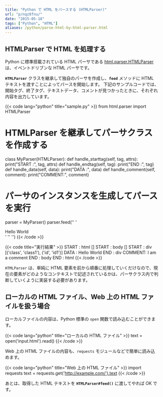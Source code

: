 ```yaml
---
title: "Python で HTML をパースする (HTMLParser)"
url: "p/nqz8fnu/"
date: "2015-05-18"
tags: ["Python", "HTML"]
aliases: /python/parse-html-by-html-parser.html
---
```


HTMLParser で HTML を処理する
----

Python に標準搭載されている HTML パーサである [html.parser.HTMLParser](https://docs.python.org/3/library/html.parser.html) は、イベントドリブンな HTML パーサです。

__`HTMLParser`__ クラスを継承して独自のパーサを作成し、__`feed`__ メソッドに HTML テキストを渡すことによってパースを開始します。
下記のサンプルコードでは、開始タグ、終了タグ、テキストデータ、コメントが見つかったときに、それぞれ内容を出力しています。

{{< code lang="python" title="sample.py" >}}
from html.parser import HTMLParser

# HTMLParser を継承してパーサクラスを作成する
class MyParser(HTMLParser):
    def handle_starttag(self, tag, attrs):
        print("START  :", tag, attrs)
    def handle_endtag(self, tag):
        print("END    :", tag)
    def handle_data(self, data):
        print("DATA   :", data)
    def handle_comment(self, comment):
        print("COMMENT:", comment)

# パーサのインスタンスを生成してパースを実行
parser = MyParser()
parser.feed('<html><body>'
            '<div class="class1" id="id1">Hello World</div>'
            '<!-- I am a comment -->'
            '</body></html>')
{{< /code >}}

{{< code title="実行結果" >}}
START  : html []
START  : body []
START  : div [('class', 'class1'), ('id', 'id1')]
DATA   : Hello World
END    : div
COMMENT:  I am a comment 
END    : body
END    : html
{{< /code >}}

`HTMLParser` は、単純に HTML 要素を前から順番に処理していくだけなので、現在の要素がどのようなコンテキストで記述されているかは、パーサクラス内で判断していくように実装する必要があります。


ローカルの HTML ファイル、Web 上の HTML ファイルを扱う場合
----

ローカルファイルの内容は、Python 標準の `open` 関数で読み込むことができます。

{{< code lang="python" title="ローカルの HTML ファイル" >}}
text = open('input.html').read()
{{< /code >}}

Web 上の HTML ファイルの内容も、`requests` モジュールなどで簡単に読み込めます。

{{< code lang="python" title="Web 上の HTML ファイル" >}}
import requests
text = requests.get('http://example.com/').text
{{< /code >}}

あとは、取得した HTML テキストを __`HTMLParser#feed()`__ に渡してやれば OK です。

